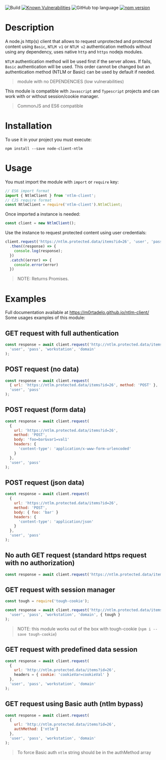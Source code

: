![Build](https://github.com/m0rtadelo/ntlm-client/actions/workflows/pages.yml/badge.svg)
[![Known Vulnerabilities](https://snyk.io//test/github/m0rtadelo/ntlm-client/badge.svg?targetFile=package.json)](https://snyk.io//test/github/m0rtadelo/ntlm-client?targetFile=package.json)
![GitHub top language](https://img.shields.io/github/languages/top/m0rtadelo/ntlm-client.svg)
[![npm version](https://badge.fury.io/js/node-client-ntlm.svg)](https://badge.fury.io/js/node-client-ntlm)
# Description

A node.js http(s) client that allows to request unprotected and protected content using `Basic`, `NTLM v1` or `NTLM v2` authentication methods without using any dependency, uses native `http` and `https` nodejs modules.

`NTLM` authentication method will be used first if the server allows. If fails, `Basic` authentication will be used. This order cannot be changed but an authentication method (NTLM or Basic) can be used by default if needed.

> module with no DEPENDENCIES (low vulnerabilities)

This module is compatible with `Javascript` and `Typescript` projects and can work with or without session/cookie manager.

> CommonJS and ES6 compatible


# Installation

To use it in your project you must execute:
```
npm install --save node-client-ntlm
```

# Usage

You must import the module with `import` or `require` key:
```javascript
// ES6 import format
import { NtlmClient } from 'ntlm-client';
// CJS require format
const NtlmClient = require('ntlm-client').NtlmClient;
```

Once imported a instance is needed:
```javascript
const client = new NtlmClient();
```

Use the instance to request protected content using user credentials:
```javascript
client.request('https://ntlm.protected.data/items?id=26', 'user', 'pass')
  .then((response) => {
    console.log(response);
  })
  .catch((error) => {
    console.error(error)
  })
```
> NOTE: Returns Promises.
# Examples
Full documentation available at https://m0rtadelo.github.io/ntlm-client/
Some usages examples of this module:
## GET request with full authentication
```javascript
const response = await client.request('http://ntlm.protected.data/items?id=26',
  'user', 'pass', 'workstation', 'domain'
);
```
## POST request (no data)
```javascript
const response = await client.request(
  { url: 'https://ntlm.protected.data/items?id=26', method: 'POST' },
  'user', 'pass'
);
```

## POST request (form data)
```javascript
const response = await client.request(
  { 
    url: 'https://ntlm.protected.data/items?id=26',
    method: 'POST',
    body: 'foo=bar&var1=val1'
    headers: {
      'content-type': 'application/x-www-form-urlencoded'
    }
  },
  'user', 'pass'
);
```

## POST request (json data)
```javascript
const response = await client.request(
  { 
    url: 'https://ntlm.protected.data/items?id=26',
    method: 'POST',
    body: { foo: 'bar' }
    headers: {
      'content-type': 'application/json'
    }
  },
  'user', 'pass'
);
```
## No auth GET request (standard https request with no authorization)
```javascript
const response = await client.request('https://ntlm.protected.data/items?id=26');
```
## GET request with session manager
```javascript
const tough = require('tough-cookie');

const response = await client.request('http://ntlm.protected.data/items?id=26',
  'user', 'pass', 'workstation', 'domain', { tough }
);
```
>NOTE: this module works out of the box with tough-cookie (`npm i --save tough-cookie`)

## GET request with predefined data session
```javascript
const response = await client.request(
  {
    url: 'http://ntlm.protected.data/items?id=26',
    headers = { cookie: 'cookieVar=cookieVal' }
  },
  'user', 'pass', 'workstation', 'domain'
);
```

## GET request using Basic auth (ntlm bypass)
```javascript
const response = await client.request(
  {
    url: 'http://ntlm.protected.data/items?id=26',
    authMethod: ['ntlm']
  },
  'user', 'pass', 'workstation', 'domain'
);
```
> To force Basic auth `ntlm` string should be in the authMethod array